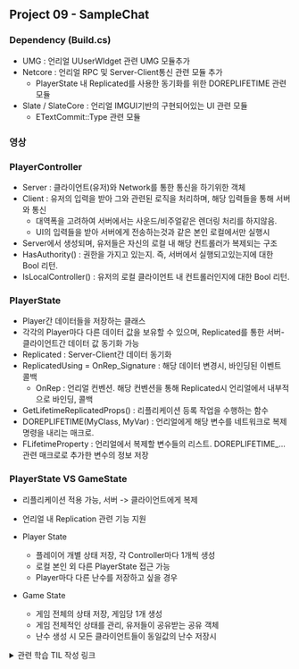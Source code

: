 ## Project 09 - SampleChat

### Dependency (Build.cs)
  - UMG : 언리얼 UUserWIdget 관련 UMG 모듈추가
  - Netcore : 언리얼 RPC 및 Server-Client통신 관련 모듈 추가
    - PlayerState 내 Replicated를 사용한 동기화를 위한 DOREPLIFETIME 관련 모듈
  - Slate / SlateCore : 언리얼 IMGUI기반의 구현되어있는 UI 관련 모듈
    - ETextCommit::Type 관련 모듈

### 영상



### PlayerController
  - Server : 클라이언트(유저)와 Network를 통한 통신을 하기위한 객체
  - Client : 유저의 입력을 받아 그와 관련된 로직을 처리하며, 해당 입력들을 통해 서버와 통신
    - 대역폭을 고려하여 서버에서는 사운드/비주얼같은 렌더링 처리를 하지않음.
    - UI의 입력들을 받아 서버에게 전송하는것과 같은 본인 로컬에서만 실행시
  - Server에서 생성되며, 유저들은 자신의 로컬 내 해당 컨트롤러가 복제되는 구조
  - HasAuthority() : 권한을 가지고 있는지. 즉, 서버에서 실행되고있는지에 대한 Bool 리턴.
  - IsLocalController() : 유저의 로컬 클라이언트 내 컨트롤러인지에 대한 Bool 리턴.
    
### PlayerState
  - Player간 데이터들을 저장하는 클래스
  - 각각의 Player마다 다른 데이터 값을 보유할 수 있으며, Replicated를 통한 서버-클라이언트간 데이터 값 동기화 가능
  - Replicated : Server-Client간 데이터 동기화
  - ReplicatedUsing = OnRep_Signature : 해당 데이터 변경시, 바인딩된 이벤트 콜백
    - OnRep : 언리얼 컨벤션. 해당 컨벤션을 통해 Replicated시 언리얼에서 내부적으로 바인딩, 콜백
  - GetLifetimeReplicatedProps() : 리플리케이션 등록 작업을 수행하는 함수
  - DOREPLIFETIME(MyClass, MyVar) : 언리얼에게 해당 변수를 네트워크로 복제 명령을 내리는 매크로. 
  - FLifetimeProperty : 언리얼에서 복제할 변수들의 리스트. DOREPLIFETIME_... 관련 매크로로 추가한 변수의 정보 저장

### PlayerState VS GameState
  - 리플리케이션 적용 가능, 서버 -> 클라이언트에게 복제
  - 언리얼 내 Replication 관련 기능 지원
  
  - Player State
    - 플레이어 개별 상태 저장, 각 Controller마다 1개씩 생성
    - 로컬 본인 외 다른 PlayerState 접근 가능
    - Player마다 다른 난수를 저장하고 싶을 경우
  - Game State
    - 게임 전체의 상태 저장, 게임당 1개 생성
    - 게임 전체적인 상태를 관리, 유저들이 공유받는 공유 객체
    - 난수 생성 시 모든 클라이언트들이 동일값의 난수 저장시

<details>
  <summary> 관련 학습 TIL 작성 링크</summary>
</details>
